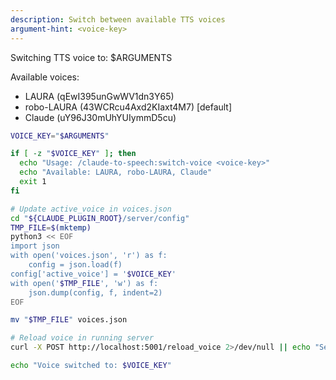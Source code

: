 ```yaml
---
description: Switch between available TTS voices
argument-hint: <voice-key>
---
```


Switching TTS voice to: $ARGUMENTS

Available voices:
- LAURA (qEwI395unGwWV1dn3Y65)
- robo-LAURA (43WCRcu4Axd2KIaxt4M7) [default]
- Claude (uY96J30mUhYUIymmD5cu)

```bash
VOICE_KEY="$ARGUMENTS"

if [ -z "$VOICE_KEY" ]; then
  echo "Usage: /claude-to-speech:switch-voice <voice-key>"
  echo "Available: LAURA, robo-LAURA, Claude"
  exit 1
fi

# Update active_voice in voices.json
cd "${CLAUDE_PLUGIN_ROOT}/server/config"
TMP_FILE=$(mktemp)
python3 << EOF
import json
with open('voices.json', 'r') as f:
    config = json.load(f)
config['active_voice'] = '$VOICE_KEY'
with open('$TMP_FILE', 'w') as f:
    json.dump(config, f, indent=2)
EOF

mv "$TMP_FILE" voices.json

# Reload voice in running server
curl -X POST http://localhost:5001/reload_voice 2>/dev/null || echo "Server not running"

echo "Voice switched to: $VOICE_KEY"
```
